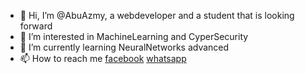 - 👋 Hi, I’m @AbuAzmy, a webdeveloper and a student that is looking forward
- 👀 I’m interested in MachineLearning and CyperSecurity
- 🌱 I’m currently learning NeuralNetworks advanced
- 📫 How to reach me [facebook](https://www.facebook.com/profile.php?id=100078502215093) [whatsapp](https://wa.me/+201201590033?text=say-hi)

<!---
AbuAzmy/AbuAzmy is a ✨ special ✨ repository because its `README.md` (this file) appears on your GitHub profile.
You can click the Preview link to take a look at your changes.
--->
